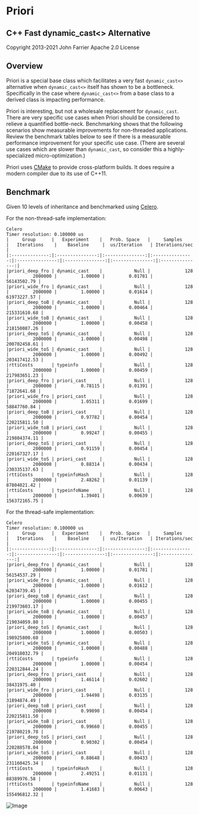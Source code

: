 # Priori

## C++ Fast dynamic_cast<> Alternative

Copyright 2013-2021 John Farrier
Apache 2.0 License

## Overview

Priori is a special base class which facilitates a very fast `dynamic_cast<>` alternative when `dynamic_cast<>` itself has shown to be a bottleneck. Specifically in the case where `dynamic_cast<>` from a base class to a derived class is impacting performance.

Priori is interesting, but not a wholesale replacement for `dynamic_cast`.  There are very specific use cases when Priori should be considered to relieve a quantified bottle-neck.  Benchmarking shows that the following scenarios show measurable improvements for non-threaded applications.  Review the benchmark tables below to see if there is a measurable performance improvement for your specific use case.  (There are several use cases which are slower than `dynamic_cast`, so consider this a highly-specialized micro-optimization.)

Priori uses [CMake](https://github.com/Kitware/CMake) to provide cross-platform builds. It does require a modern compiler due to its use of C++11.

## Benchmark

Given 10 levels of inheritance and benchmarked using [Celero](https://github.com/DigitalInBlue/Celero).

For the non-thread-safe implementation:

```
Celero
Timer resolution: 0.100000 us
|     Group      |   Experiment    |   Prob. Space   |     Samples     |   Iterations    |    Baseline     |  us/Iteration   | Iterations/sec  |
|:--------------:|:---------------:|:---------------:|:---------------:|:---------------:|:---------------:|:---------------:|:---------------:|
|priori_deep_fro | dynamic_cast    |            Null |             128 |         2000000 |         1.00000 |         0.01781 |     56143502.79 |
|priori_wide_fro | dynamic_cast    |            Null |             128 |         2000000 |         1.00000 |         0.01614 |     61973227.57 |
|priori_deep_toB | dynamic_cast    |            Null |             128 |         2000000 |         1.00000 |         0.00464 |    215331610.68 |
|priori_wide_toB | dynamic_cast    |            Null |             128 |         2000000 |         1.00000 |         0.00458 |    218150087.26 |
|priori_deep_toS | dynamic_cast    |            Null |             128 |         2000000 |         1.00000 |         0.00498 |    200702458.61 |
|priori_wide_toS | dynamic_cast    |            Null |             128 |         2000000 |         1.00000 |         0.00492 |    203417412.53 |
|rttiCosts       | typeinfo        |            Null |             128 |         2000000 |         1.00000 |         0.00459 |    217983651.23 |
|priori_deep_fro | priori_cast     |            Null |             128 |         2000000 |         0.78115 |         0.01391 |     71872641.68 |
|priori_wide_fro | priori_cast     |            Null |             128 |         2000000 |         1.05311 |         0.01699 |     58847760.84 |
|priori_deep_toB | priori_cast     |            Null |             128 |         2000000 |         0.97782 |         0.00454 |    220215811.50 |
|priori_wide_toB | priori_cast     |            Null |             128 |         2000000 |         0.99247 |         0.00455 |    219804374.11 |
|priori_deep_toS | priori_cast     |            Null |             128 |         2000000 |         0.91159 |         0.00454 |    220167327.17 |
|priori_wide_toS | priori_cast     |            Null |             128 |         2000000 |         0.88314 |         0.00434 |    230335137.63 |
|rttiCosts       | typeinfoHash    |            Null |             128 |         2000000 |         2.48262 |         0.01139 |     87804021.42 |
|rttiCosts       | typeinfoName    |            Null |             128 |         2000000 |         1.39401 |         0.00639 |    156372165.75 |
```

For the thread-safe implementation:

```
Celero
Timer resolution: 0.100000 us
|     Group      |   Experiment    |   Prob. Space   |     Samples     |   Iterations    |    Baseline     |  us/Iteration   | Iterations/sec  |
|:--------------:|:---------------:|:---------------:|:---------------:|:---------------:|:---------------:|:---------------:|:---------------:|
|priori_deep_fro | dynamic_cast    |            Null |             128 |         2000000 |         1.00000 |         0.01781 |     56154537.29 |
|priori_wide_fro | dynamic_cast    |            Null |             128 |         2000000 |         1.00000 |         0.01612 |     62034739.45 |
|priori_deep_toB | dynamic_cast    |            Null |             128 |         2000000 |         1.00000 |         0.00455 |    219973603.17 |
|priori_wide_toB | dynamic_cast    |            Null |             128 |         2000000 |         1.00000 |         0.00457 |    219034059.80 |
|priori_deep_toS | dynamic_cast    |            Null |             128 |         2000000 |         1.00000 |         0.00503 |    198925800.68 |
|priori_wide_toS | dynamic_cast    |            Null |             128 |         2000000 |         1.00000 |         0.00488 |    204918032.79 |
|rttiCosts       | typeinfo        |            Null |             128 |         2000000 |         1.00000 |         0.00454 |    220312844.24 |
|priori_deep_fro | priori_cast     |            Null |             128 |         2000000 |         1.46114 |         0.02602 |     38431975.40 |
|priori_wide_fro | priori_cast     |            Null |             128 |         2000000 |         1.94498 |         0.03135 |     31894874.49 |
|priori_deep_toB | priori_cast     |            Null |             128 |         2000000 |         0.99890 |         0.00454 |    220215811.50 |
|priori_wide_toB | priori_cast     |            Null |             128 |         2000000 |         0.99660 |         0.00455 |    219780219.78 |
|priori_deep_toS | priori_cast     |            Null |             128 |         2000000 |         0.90302 |         0.00454 |    220288578.04 |
|priori_wide_toS | priori_cast     |            Null |             128 |         2000000 |         0.88648 |         0.00433 |    231160425.34 |
|rttiCosts       | typeinfoHash    |            Null |             128 |         2000000 |         2.49251 |         0.01131 |     88389976.58 |
|rttiCosts       | typeinfoName    |            Null |             128 |         2000000 |         1.41683 |         0.00643 |    155496812.32 |
```


![Image](https://d2weczhvl823v0.cloudfront.net/DigitalInBlue/Priori/trend.png?raw=true)
